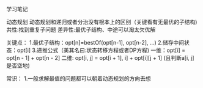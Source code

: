 学习笔记

动态规划
动态规划和递归或者分治没有根本上的区别（关键看有无最优的子结构)
共性:找到重复子问题
差异性:最优子结构、中途可以淘太欠优解

关键点：
1.最优子结构：opt[n]=bestOf(opt[n-1], opt[n-2], ...)
2.储存中间状态：opt[i]
3.递推公式（美其名曰:状态转移方程或者DP方程)
  一维：opt[i] = opt[n - 1] + opt[n - 2]
  二维: opt[i, j] = opt[i + 1], i] + opt[i][j + 1] (且判断a[i, j]是否空地)

常识：
1.一般求解最值的问题都可以朝着动态规划的方向去想